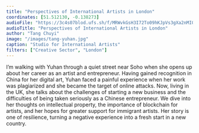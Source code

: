 ```yaml
---
title: "Perspectives of International Artists in London"
coordinates: [51.512130, -0.138273]
audioFile: "https://3c4s07blod.ufs.sh/f/MRWvkGsH3I72To09hKJpVs3gXa2nMI0SxdCYmuPt84iZ7cfy"
audioTitle: "Perspectives of International Artists in London"
author: "Tang Chuyi"
image: "/images/tang-yuhan.jpg"
caption: "Studio for International Artists"
filters: ["Creative Sector", "London"]
---
```


I’m walking with Yuhan through a quiet street near Soho when she opens up about her career as an artist and entrepreneur. Having gained recognition in China for her digital art, Yuhan faced a painful experience when her work was plagiarized and she became the target of online attacks. Now, living in the UK, she talks about the challenges of starting a new business and the difficulties of being taken seriously as a Chinese entrepreneur. We dive into her thoughts on intellectual property, the importance of blockchain for artists, and her hopes for greater support for immigrant artists. Her story is one of resilience, turning a negative experience into a fresh start in a new country.
